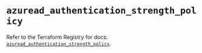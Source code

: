 # `azuread_authentication_strength_policy`

Refer to the Terraform Registry for docs: [`azuread_authentication_strength_policy`](https://registry.terraform.io/providers/hashicorp/azuread/3.2.0/docs/resources/authentication_strength_policy).
